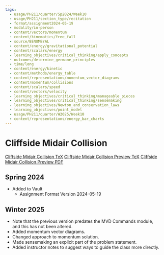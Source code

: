 ```yaml
---
tags:
  - usage/PH211/quarter/Sp2024/Week10
  - usage/PH211/section_type/recitation
  - format/assignment2024-05-19
  - modality/in-person
  - content/vectors/momentum
  - content/kinematics/free_fall
  - source/BENUMBrAL
  - content/energy/gravitational_potential
  - content/scalars/energy
  - learning_objectives/critical_thinking/apply_concepts
  - outcomes/determine_germane_principles
  - time/long
  - content/energy/kinetic
  - content/methods/energy_table
  - content/representations/momentum_vector_diagrams
  - content/momentum/collisions
  - content/scalars/speed
  - content/vectors/velocity
  - learning_objectives/critical_thinking/manageable_pieces
  - learning_objectives/critical_thinking/sensemaking
  - learning_objectives/Newton_and_conservation_laws
  - learning_objectives/point_model
  - usage/PH211/quarter/W2025/Week10
  - content/representations/energy_bar_charts
---
```

# Cliffside Midair Collision
[Cliffside Midair Collision TeX](./Cliffside_Midair_Collision.tex)
[Cliffside Midair Collision Preview TeX](./Cliffside_Midair_Collision_Preview.tex)
[Cliffside Midair Collision Preview PDF](./Cliffside_Midair_Collision_Preview.pdf)
## Spring 2024
* Added to Vault
	* Assignment Format Version 2024-05-19
## Winter 2025
* Note that the previous version predates the MVD Commands module, and this has not been altered.
* Added momentum vector diagrams.
* Changed approach to momentum solution.
* Made sensemaking an explicit part of the problem statement.
* Added instructor notes to suggest ways to guide the class more directly.